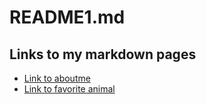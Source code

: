 # README1.md
## Links to my markdown pages 
- [Link to aboutme](https://github.com/shelbo726/README1.md/blob/main/aboutme.md)
- [Link to favorite animal](https://github.com/shelbo726/README1.md/edit/main/Link.md)
